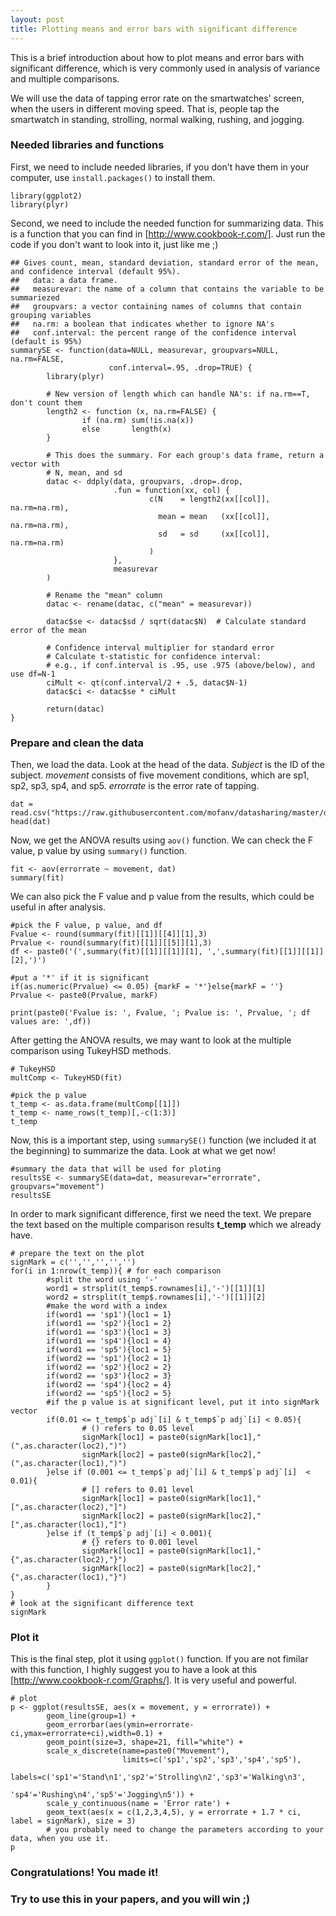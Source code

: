 ```yaml
---
layout: post
title: Plotting means and error bars with significant difference
---
```


This is a brief introduction about how to plot means and error bars with significant difference, which is very commonly used in analysis of variance and multiple comparisons.

We will use the data of tapping error rate on the smartwatches' screen, when the users in different moving speed. That is, people tap the smartwatch in standing, strolling, normal walking, rushing, and jogging.


### Needed libraries and functions
First, we need to include needed libraries, if you don't have them in your computer, use `install.packages()` to install them.
```{r}
library(ggplot2)
library(plyr)
```

Second, we need to include the needed function for summarizing data. This is a function that you can find in [http://www.cookbook-r.com/]. Just run the code if you don't want to look into it, just like me ;)
```{r}
## Gives count, mean, standard deviation, standard error of the mean, and confidence interval (default 95%).
##   data: a data frame.
##   measurevar: the name of a column that contains the variable to be summariezed
##   groupvars: a vector containing names of columns that contain grouping variables
##   na.rm: a boolean that indicates whether to ignore NA's
##   conf.interval: the percent range of the confidence interval (default is 95%)
summarySE <- function(data=NULL, measurevar, groupvars=NULL, na.rm=FALSE,
                      conf.interval=.95, .drop=TRUE) {
        library(plyr)
        
        # New version of length which can handle NA's: if na.rm==T, don't count them
        length2 <- function (x, na.rm=FALSE) {
                if (na.rm) sum(!is.na(x))
                else       length(x)
        }
        
        # This does the summary. For each group's data frame, return a vector with
        # N, mean, and sd
        datac <- ddply(data, groupvars, .drop=.drop,
                       .fun = function(xx, col) {
                               c(N    = length2(xx[[col]], na.rm=na.rm),
                                 mean = mean   (xx[[col]], na.rm=na.rm),
                                 sd   = sd     (xx[[col]], na.rm=na.rm)
                               )
                       },
                       measurevar
        )
        
        # Rename the "mean" column    
        datac <- rename(datac, c("mean" = measurevar))
        
        datac$se <- datac$sd / sqrt(datac$N)  # Calculate standard error of the mean
        
        # Confidence interval multiplier for standard error
        # Calculate t-statistic for confidence interval: 
        # e.g., if conf.interval is .95, use .975 (above/below), and use df=N-1
        ciMult <- qt(conf.interval/2 + .5, datac$N-1)
        datac$ci <- datac$se * ciMult
        
        return(datac)
}
```


### Prepare and clean the data
Then, we load the data.
Look at the head of the data. *Subject* is the ID of the subject. *movement* consists of five movement conditions, which are sp1, sp2, sp3, sp4, and sp5. *errorrate* is the error rate of tapping.
```{r}
dat = read.csv("https://raw.githubusercontent.com/mofanv/datasharing/master/data_Marking_Significant_Difference.csv")
head(dat)
```

Now, we get the ANOVA results using `aov()` function. We can check the F value, p value by using `summary()` function.
```{r}
fit <- aov(errorrate ~ movement, dat)
summary(fit)
```

We can also pick the F value and p value from the results, which could be useful in after analysis.
```{r}
#pick the F value, p value, and df
Fvalue <- round(summary(fit)[[1]][[4]][1],3)
Prvalue <- round(summary(fit)[[1]][[5]][1],3)
df <- paste0('(',summary(fit)[[1]][[1]][1], ',',summary(fit)[[1]][[1]][2],')')

#put a '*' if it is significant
if(as.numeric(Prvalue) <= 0.05) {markF = '*'}else{markF = ''}
Prvalue <- paste0(Prvalue, markF)

print(paste0('Fvalue is: ', Fvalue, '; Pvalue is: ', Prvalue, '; df values are: ',df))
```

After getting the ANOVA results, we may want to look at the multiple comparison using TukeyHSD methods.
```{r}
# TukeyHSD
multComp <- TukeyHSD(fit)

#pick the p value
t_temp <- as.data.frame(multComp[[1]])
t_temp <- name_rows(t_temp)[,-c(1:3)]
t_temp
```

Now, this is a important step, using `summarySE()` function (we included it at the beginning) to summarize the data. Look at what we get now!
```{r}
#summary the data that will be used for ploting
resultsSE <- summarySE(data=dat, measurevar="errorrate", groupvars="movement")
resultsSE
```

In order to mark significant difference, first we need the text. We prepare the text based on the multiple comparison results **t_temp** which we already have.
```{r}
# prepare the text on the plot
signMark = c('','','','','')
for(i in 1:nrow(t_temp)){ # for each comparison
        #split the word using '-'
        word1 = strsplit(t_temp$.rownames[i],'-')[[1]][1]
        word2 = strsplit(t_temp$.rownames[i],'-')[[1]][2]
        #make the word with a index
        if(word1 == 'sp1'){loc1 = 1}
        if(word1 == 'sp2'){loc1 = 2}
        if(word1 == 'sp3'){loc1 = 3}
        if(word1 == 'sp4'){loc1 = 4}
        if(word1 == 'sp5'){loc1 = 5}
        if(word2 == 'sp1'){loc2 = 1}
        if(word2 == 'sp2'){loc2 = 2}
        if(word2 == 'sp3'){loc2 = 3}
        if(word2 == 'sp4'){loc2 = 4}
        if(word2 == 'sp5'){loc2 = 5}
        #if the p value is at significant level, put it into signMark vector
        if(0.01 <= t_temp$`p adj`[i] & t_temp$`p adj`[i] < 0.05){
                # () refers to 0.05 level
                signMark[loc1] = paste0(signMark[loc1],"(",as.character(loc2),")")
                signMark[loc2] = paste0(signMark[loc2],"(",as.character(loc1),")")
        }else if (0.001 <= t_temp$`p adj`[i] & t_temp$`p adj`[i]  < 0.01){
                # [] refers to 0.01 level
                signMark[loc1] = paste0(signMark[loc1],"[",as.character(loc2),"]")
                signMark[loc2] = paste0(signMark[loc2],"[",as.character(loc1),"]")
        }else if (t_temp$`p adj`[i] < 0.001){
                # {} refers to 0.001 level
                signMark[loc1] = paste0(signMark[loc1],"{",as.character(loc2),"}")
                signMark[loc2] = paste0(signMark[loc2],"{",as.character(loc1),"}")
        }
}
# look at the significant difference text
signMark
```

### Plot it
This is the final step, plot it using `ggplot()` function.
If you are not fimilar with this function, I highly suggest you to have a look at this [http://www.cookbook-r.com/Graphs/]. It is very useful and powerful.
```{r}
# plot
p <- ggplot(resultsSE, aes(x = movement, y = errorrate)) +
        geom_line(group=1) +
        geom_errorbar(aes(ymin=errorrate-ci,ymax=errorrate+ci),width=0.1) +
        geom_point(size=3, shape=21, fill="white") +
        scale_x_discrete(name=paste0("Movement"),
                         limits=c('sp1','sp2','sp3','sp4','sp5'),
                         labels=c('sp1'='Stand\n1','sp2'='Strolling\n2','sp3'='Walking\n3',
                                  'sp4'='Rushing\n4','sp5'='Jogging\n5')) +
        scale_y_continuous(name = 'Error rate') +
        geom_text(aes(x = c(1,2,3,4,5), y = errorrate + 1.7 * ci, label = signMark), size = 3)
        # you probably need to change the parameters according to your data, when you use it.
p
```

### Congratulations! You made it!
### Try to use this in your papers, and you will win ;)
